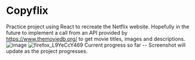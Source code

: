 # Copyflix
Practice project using React to recreate the Netflix website. Hopefully in the future to implement a call from an API provided by https://www.themoviedb.org/ to get movie titles, images and descriptions.
![image](https://user-images.githubusercontent.com/104743984/213350751-4dc0e9cf-8d7b-408f-bde1-01eb86936fb2.png)
![firefox_L9YeCcY469](https://user-images.githubusercontent.com/104743984/213354573-45d98d47-c95b-40cd-9438-b1c7b99e2bb0.gif)
Current progress so far -- Screenshot will update as the project progresses.
